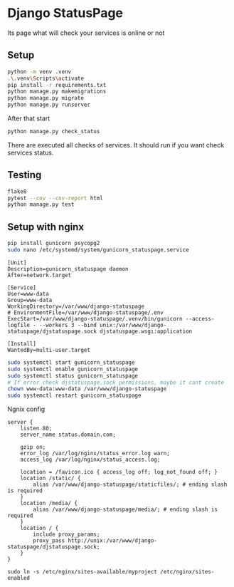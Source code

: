 # Django StatusPage

Its page what will check your services is online or not

## Setup

```sh
python -m venv .venv
.\.venv\Scripts\activate
pip install -r requirements.txt
python manage.py makemigrations
python manage.py migrate
python manage.py runserver
```

After that start

```sh
python manage.py check_status
```

There are executed all checks of services. It should run if you want check services status.

## Testing

```sh
flake8
pytest --cov --cov-report html
python manage.py test
```

## Setup with nginx

```sh
pip install gunicorn psycopg2
sudo nano /etc/systemd/system/gunicorn_statuspage.service
```

```
[Unit]
Description=gunicorn_statuspage daemon
After=network.target

[Service]
User=www-data
Group=www-data
WorkingDirectory=/var/www/django-statuspage
# EnvironmentFile=/var/www/django-statuspage/.env
ExecStart=/var/www/django-statuspage/.venv/bin/gunicorn --access-logfile - --workers 3 --bind unix:/var/www/django-statuspage/djstatuspage.sock djstatuspage.wsgi:application

[Install]
WantedBy=multi-user.target

```

```sh
sudo systemctl start gunicorn_statuspage
sudo systemctl enable gunicorn_statuspage
sudo systemctl status gunicorn_statuspage
# If error check djstatuspage.sock permissions, maybe it cant create
chown www-data:www-data /var/www/django-statuspage
sudo systemctl restart gunicorn_statuspage
```

Ngnix config

```
server {
    listen 80;
    server_name status.domain.com;

    gzip on;
    error_log /var/log/nginx/status_error.log warn;
    access_log /var/log/nginx/status_access.log;

    location = /favicon.ico { access_log off; log_not_found off; }
    location /static/ {
        alias /var/www/django-statuspage/staticfiles/; # ending slash is required
    }
    location /media/ {
        alias /var/www/django-statuspage/media/; # ending slash is required
    }
    location / {
        include proxy_params;
        proxy_pass http://unix:/var/www/django-statuspage/djstatuspage.sock;
    }
}
```

```
sudo ln -s /etc/nginx/sites-available/myproject /etc/nginx/sites-enabled
```
